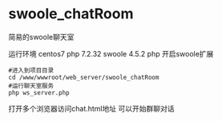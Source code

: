 # swoole_chatRoom
简易的swoole聊天室

运行环境
    centos7 
    php 7.2.32
    swoole 4.5.2
php 开启swoole扩展

```shell script
#进入到项目目录
cd /www/wwwroot/web_server/swoole_chatRoom
#运行聊天室服务
php ws_server.php

```
打开多个浏览器访问chat.html地址
可以开始群聊对话
